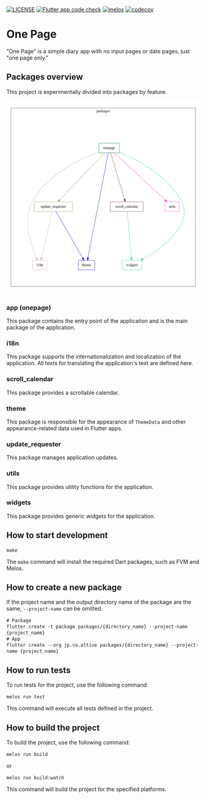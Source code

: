 [![LICENSE](https://img.shields.io/badge/license-MIT-blue.svg)](./LICENSE)
[![Flutter app code check](https://github.com/naipaka/onepage/actions/workflows/flutter-app-code-check.yml/badge.svg)](https://github.com/naipaka/onepage/actions/workflows/flutter-app-code-check.yml)
[![melos](https://img.shields.io/badge/maintained%20with-melos-f700ff.svg?style=flat-square)](https://github.com/invertase/melos)
[![codecov](https://codecov.io/gh/naipaka/onepage/graph/badge.svg?token=VSKGRHHHYW)](https://codecov.io/gh/naipaka/onepage)

# One Page

"One Page" is a simple diary app with no input pages or date pages, just "one page only."

## Packages overview

This project is experimentally divided into packages by feature.

![dependency_graph](./docs/dependency_graph.svg)

### app (onepage)

This package contains the entry point of the application and is the main package of the application.

### i18n

This package supports the internationalization and localization of the application. All texts for translating the application's text are defined here.

### scroll_calendar

This package provides a scrollable calendar.

### theme

This package is responsible for the appearance of `ThemeData` and other appearance-related data used in Flutter apps.

### update_requester

This package manages application updates.

### utils

This package provides utility functions for the application.

### widgets

This package provides generic widgets for the application.

## How to start development

```shell
make
```

The `make` command will install the required Dart packages, such as FVM and Melos.

## How to create a new package

If the project name and the output directory name of the package are the same,
`--project-name` can be omitted.

```shell
# Package
flutter create -t package packages/{directory_name} --project-name {project_name}
# App
flutter create --org jp.co.altive packages/{directory_name} --project-name {project_name}
```

## How to run tests

To run tests for the project, use the following command:

```shell
melos run test
```

This command will execute all tests defined in the project.

## How to build the project

To build the project, use the following command:

```shell
melos run build
```

or 

```shell
melos run build:watch
```

This command will build the project for the specified platforms.
